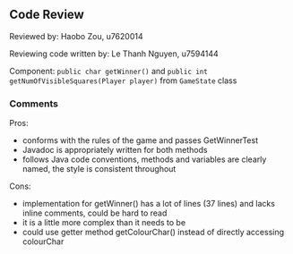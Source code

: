 ## Code Review

Reviewed by: Haobo Zou, u7620014

Reviewing code written by: Le Thanh Nguyen, u7594144

Component: `public char getWinner()` and `public int getNumOfVisibleSquares(Player player)` from `GameState` class

### Comments

Pros:
- conforms with the rules of the game and passes GetWinnerTest
- Javadoc is appropriately written for both methods
- follows Java code conventions, methods and variables are clearly named, the style is consistent throughout

Cons:
- implementation for getWinner() has a lot of lines (37 lines) and lacks inline comments, could be hard to read
- it is a little more complex than it needs to be
- could use getter method getColourChar() instead of directly accessing colourChar